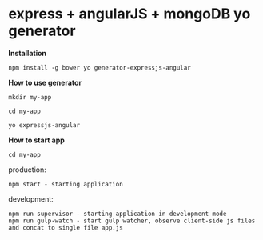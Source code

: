 # express + angularJS + mongoDB yo generator


**Installation**

    npm install -g bower yo generator-expressjs-angular


**How to use generator**

    mkdir my-app
    
    cd my-app
    
    yo expressjs-angular

**How to start app**

    cd my-app

production:

    npm start - starting application

development:

    npm run supervisor - starting application in development mode
    npm run gulp-watch - start gulp watcher, observe client-side js files and concat to single file app.js


